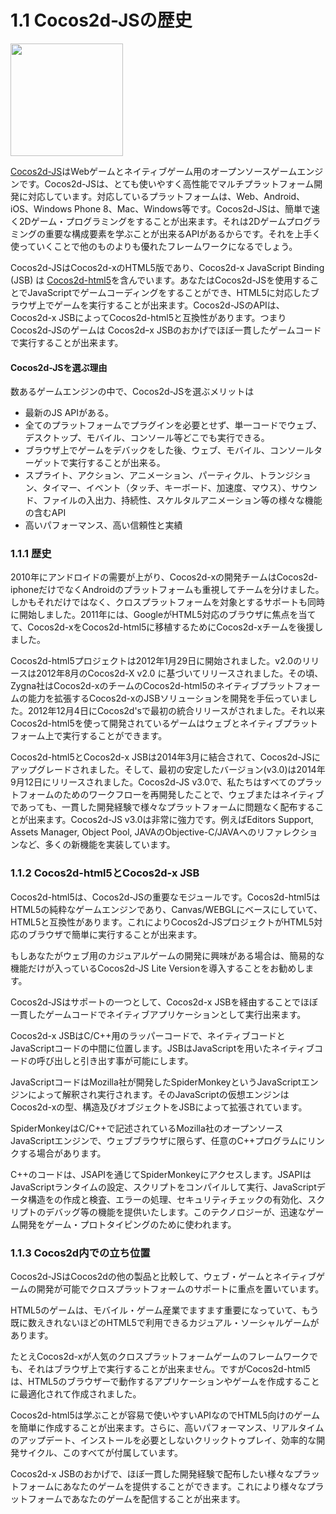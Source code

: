 # 1.1 Cocos2d-JSの歴史

<img src="http://files.cocos2d-x.org/images/orgsite/logo.png" height=180>

[Cocos2d-JS](https://github.com/cocos2d/cocos2d-js)はWebゲームとネイティブゲーム用のオープンソースゲームエンジンです。Cocos2d-JSは、とても使いやすく高性能でマルチプラットフォーム開発に対応しています。対応しているプラットフォームは、Web、Android、iOS、Windows Phone 8、Mac、Windows等です。Cocos2d-JSは、簡単で速く2Dゲーム・プログラミングをすることが出来ます。それは2Dゲームプログラミングの重要な構成要素を学ぶことが出来るAPIがあるからです。それを上手く使っていくことで他のものよりも優れたフレームワークになるでしょう。

Cocos2d-JSはCocos2d-xのHTML5版であり、Cocos2d-x JavaScript Binding (JSB) は [Cocos2d-html5](https://github.com/cocos2d/cocos2d-html5)を含んでいます。あなたはCocos2d-JSを使用することでJavaScriptでゲームコーディングをすることができ、HTML5に対応したブラウザ上でゲームを実行することが出来ます。Cocos2d-JSのAPIは、Cocos2d-x JSBによってCocos2d-html5と互換性があります。つまりCocos2d-JSのゲームは Cocos2dｰx JSBのおかげでほぼ一貫したゲームコードで実行することが出来ます。

#### Cocos2d-JSを選ぶ理由
数あるゲームエンジンの中で、Cocos2d-JSを選ぶメリットは

* 最新のJS APIがある。
* 全てのプラットフォームでプラグインを必要とせず、単一コードでウェブ、デスクトップ、モバイル、コンソール等どこでも実行できる。
* ブラウザ上でゲームをデバックをした後、ウェブ、モバイル、コンソールターゲットで実行することが出来る。
* スプライト、アクション、アニメーション、パーティクル、トランジション、タイマー、イベント（タッチ、キーボード、加速度、マウス）、サウンド、ファイルの入出力、持続性、スケルタルアニメーション等の様々な機能の含むAPI
* 高いパフォーマンス、高い信頼性と実績


### 1.1.1 歴史

2010年にアンドロイドの需要が上がり、Cocos2d-xの開発チームはCocos2d-iphoneだけでなくAndroidのプラットフォームも重視してチームを分けました。しかもそれだけではなく、クロスプラットフォームを対象とするサポートも同時に開始しました。2011年には、GoogleがHTML5対応のブラウザに焦点を当てて、Cocos2d-xをCocos2d-html5に移植するためにCocos2d-xチームを後援しました。

Cocos2d-html5プロジェクトは2012年1月29日に開始されました。v2.0のリリースは2012年8月のCocos2d-X v2.0 に基づいてリリースされました。その頃、Zygna社はCocos2d-xのチームのCocos2d-html5のネイティブプラットフォームの能力を拡張するCocos2d-xのJSBソリューションを開発を手伝っていました。2012年12月4日にCocos2d'sで最初の統合リリースがされました。それ以来Cocos2d-html5を使って開発されているゲームはウェブとネイティブプラットフォーム上で実行することができます。

Cocos2d-html5とCocos2d-x JSBは2014年3月に結合されて、Cocos2d-JSにアップグレードされました。そして、最初の安定したバージョン(v3.0)は2014年9月12日にリリースされました。Cocos2d-JS v3.0で、私たちはすべてのプラットフォームのためのワークフローを再開発したことで、ウェブまたはネイティブであっても、一貫した開発経験で様々なプラットフォームに問題なく配布することが出来ます。Cocos2d-JS v3.0は非常に強力です。例えばEditors Support, Assets Manager, Object Pool, JAVAのObjective-C/JAVAへのリファレクションなど、多くの新機能を実装しています。

### 1.1.2 Cocos2d-html5とCocos2d-x JSB

Cocos2d-html5は、Cocos2d-JSの重要なモジュールです。Cocos2d-html5はHTML5の純粋なゲームエンジンであり、Canvas/WEBGLにベースにしていて、HTML5と互換性があります。これによりCocos2d-JSプロジェクトがHTML5対応のブラウザで簡単に実行することが出来ます。

もしあなたがウェブ用のカジュアルゲームの開発に興味がある場合は、簡易的な機能だけが入っているCocos2d-JS Lite Versionを導入することをお勧めします。

Cocos2d-JSはサポートの一つとして、Cocos2d-x JSBを経由することでほぼ一貫したゲームコードでネイティブアプリケーションとして実行出来ます。

Cocos2d-x JSBはC/C++用のラッパーコードで、ネイティブコードとJavaScriptコードの中間に位置します。JSBはJavaScriptを用いたネイティブコードの呼び出しと引き出す事が可能にします。

JavaScriptコードはMozilla社が開発したSpiderMonkeyというJavaScriptエンジンによって解釈され実行されます。そのJavaScriptの仮想エンジンはCocos2d-xの型、構造及びオブジェクトをJSBによって拡張されています。

SpiderMonkeyはC/C++で記述されているMozilla社のオープンソースJavaScriptエンジンで、ウェブブラウザに限らず、任意のC++プログラムにリンクする場合があります。


C++のコードは、JSAPIを通じてSpiderMonkeyにアクセスします。JSAPIはJavaScriptランタイムの設定、スクリプトをコンパイルして実行、JavaScriptデータ構造をの作成と検査、エラーの処理、セキュリティチェックの有効化、スクリプトのデバッグ等の機能を提供いたします。このテクノロジーが、迅速なゲーム開発をゲーム・プロトタイピングのために使われます。


### 1.1.3 Cocos2d内での立ち位置

Cocos2d-JSはCocos2dの他の製品と比較して、ウェブ・ゲームとネイティブゲームの開発が可能でクロスプラットフォームのサポートに重点を置いています。

HTML5のゲームは、モバイル・ゲーム産業でますます重要になっていて、もう既に数えきれないほどのHTML5で利用できるカジュアル・ソーシャルゲームがあります。

たとえCocos2d-xが人気のクロスプラットフォームゲームのフレームワークでも、それはブラウザ上で実行することが出来ません。ですがCocos2d-html5は、HTML5のブラウザーで動作するアプリケーションやゲームを作成することに最適化されて作成されました。

Cocos2d-html5は学ぶことが容易で使いやすいAPIなのでHTML5向けのゲームを簡単に作成することが出来ます。さらに、高いパフォーマンス、リアルタイムのアップデート、インストールを必要としないクリックトゥプレイ、効率的な開発サイクル、このすべてが付属しています。

Cocos2d-x JSBのおかげで、ほぼ一貫した開発経験で配布したい様々なプラットフォームにあなたのゲームを提供することができます。これにより様々なプラットフォームであなたのゲームを配信することが出来ます。


